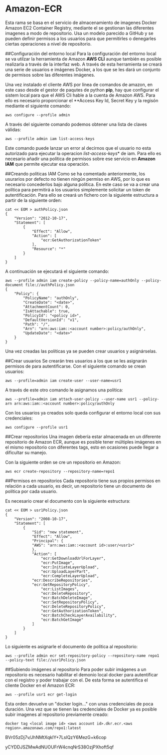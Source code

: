 # Amazon-ECR
Esta rama se basa en el servicio de almacenamiento de imagenes Docker Amazon EC2 Container Registry, mediante el se gestionan las diferentes imagenes a modo de repositorio. Usa un modelo parecido a GitHub y se pueden definir permisos a los usuarios para que permitirles o denegarles ciertas operaciones a nivel de repositorio.

##Configuración del entorno local
Para la configuración del entorno local se va utilzar la herramienta de Amazon **AWS CLI** aunque también es posible realizarla a través de la interfaz web. A través de esta herramienta se creará una serie de usuarios e imágenes Docker, a los que se les dará un conjunto de permisos sobre las diferentes imágenes.

Una vez instalado el cliente AWS por línea de comandos de amazon, en este caso desde el gestor de paqutes de python **pip**, hay que configurar el sistem local para 
que el AWS Cli hable a la cuenta de Amazon AWS. Para ello es necesario proporcionar el **Access Key Id, Secret Key y la regisón mediante el siguiente comando:

	aws configure --profile admin
	
A través del siguiente comando podemos obtener una lista de claves válidas:

	aws --profile admin iam list-access-keys
	
Este comando puede lanzar un error al decirnos que el usuario no esta autorizado para ejecutar la operacion *list-access-keys** de iam. Para ello es necesario añadir una política de permisos sobre ese servicio en **Amazon IAM** que permite ejecutar esa operación.

##Creando políticas IAM
Como se ha comentado anteriormente, los usurarios por defecto no tienen ningún permiso en AWS, por lo que es necesario concederlos bajo alguna política. En este caso se va a crear una política para permitirá a los usuarios simplemente solicitar un token de autentificación. Para ello se creará un fichero con la siguiente estructura a partir de la siguiente orden:

	cat << EOM > authPolicy.json
	{
		"Version": "2012-10-17",
  		"Statement": [
    		{
      			"Effect": "Allow",
      			"Action": [
        			"ecr:GetAuthorizationToken"
      			],
      			"Resource": "*"
    		}
  		]
	}

A continuación se ejecutará  el siguiente comando:

	aws --profile admin iam create-policy --policy-name=authOnly --policy-document file://authPolicy.json
	{
  		"Policy": {
    		"PolicyName": "authOnly",
    		"CreateDate": "<date>",
    		"AttachmentCount": 0,
    		"IsAttachable": true,
    		"PolicyId": "<policy id>",
    		"DefaultVersionId": "v1",
    		"Path": "/",
    		"Arn": "arn:aws:iam::<account number>:policy/authOnly",
    		"UpdateDate": "<date>"
  		}
	}
	
Una vez creadas las políticas ya se pueden crear usuarios y asignárselas.

##Crear usuarios
Se crearán tres usuarios a los que se les asignarán permisos de para autentificarse. Con el siguiente comando se crean usuarios:

	aws --profile=admin iam create-user --user-name=usr1
	
A través de este otro comando le asignamos una política:

	aws --profile=admin iam attach-user-policy --user-name usr1 --policy-arn arn:aws:iam::<account number>:policy/authOnly
	
Con los usuarios ya creados solo queda configurar el entorno local con sus credenciales:

	aws configure --profile usr1
	
##Crear repositorios
Una imagen debería estar almacenada en un diferente repositorio de Amazon ECR, aunque es posible tener múltiples imágenes en el mismo repositorio con diferentes tags, esto en ocasiones puede llegar a dificultar su manejo.

Con la siguiente orden se cre un repositorio en Amazon:

	aws ecr create-repository --repository-name=repo1
	
##Permisos en repositorios
Cada repositorio tiene sus propios permisos en relación a cada usuario, es decir, un repositorio tiene un documento de política por cada usuario.

Es necesario crear el documento con la siguiente estructura:
	
	cat << EOM > usr1Policy.json
	{
  		"Version": "2008-10-17",
  		"Statement": [
    		{
      			"Sid": "new statement",
      			"Effect": "Allow",
      			"Principal": {
        		"AWS": "arn:aws:iam::<account id>:user/<usr1>"
      			},
      			"Action": [
        			"ecr:GetDownloadUrlForLayer",
        			"ecr:PutImage",
        			"ecr:InitiateLayerUpload",
        			"ecr:UploadLayerPart",
        			"ecr:CompleteLayerUpload",
       			"ecr:DescribeRepositories",
       		 	"ecr:GetRepositoryPolicy",
        			"ecr:ListImages",
        			"ecr:DeleteRepository",
        			"ecr:BatchDeleteImage",
        			"ecr:SetRepositoryPolicy",
        			"ecr:DeleteRepositoryPolicy",
        			"ecr:GetAuthorizationToken",
        			"ecr:BatchCheckLayerAvailability",
        			"ecr:BatchGetImage"
      			]
    		}
  		]
	}

Lo siguiente es asignarle el documento de política al repositorio:
 
	aws --profile admin ecr set-repository-policy --repository-name repo1 --policy-text file://usr1Policy.json 
	
##Subiendo imágenes al repositorio
Para poder subir imágenes a un repositorio es necesario habilitar el demonio local docker para autentificar con el registro y poder trabajar con el. De esta forma se autentifica el cliente Docker en el Amazon ECR:

	aws --profile usr1 ecr get-login
	
Esta orden devuelve un "docker login..." con unas credenciales de poca duración. Una vez que se tienen las credenciales de Docker ya es posible subir imagenes al repositorio previamente creado:

	docker tag <local image id> <aws account id>.dkr.ecr.<aws region>.amazonaws.com/repo1:latest
	
BVr05zDj7v/JhNMtXqklY+7LslQzY6MezG+k6cop

yCYDDJSZMwAdNUOUFrW4cnqNrS38OzjPXhoft5qf